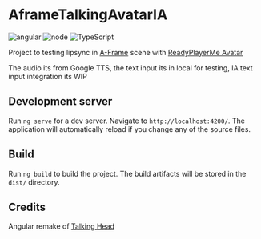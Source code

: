 # AframeTalkingAvatarIA

![angular](https://img.shields.io/badge/angular-^18.1.0-red.svg?style=flat-square&logo=angular)
![node](https://img.shields.io/badge/Node.js-^18.20.3-43853D?style=flat-square&logo=node.js&logoColor=white)
![TypeScript](https://img.shields.io/badge/TypeScript-007ACC?style=flat-square&logo=typescript&logoColor=white)

Project to testing lipsync in [A-Frame](https://aframe.io/) scene with [ReadyPlayerMe Avatar](https://readyplayer.me/it)

The audio its from Google TTS, the text input its in local for testing, IA text input integration its WIP

## Development server

Run `ng serve` for a dev server. Navigate to `http://localhost:4200/`. The application will automatically reload if you change any of the source files.

## Build

Run `ng build` to build the project. The build artifacts will be stored in the `dist/` directory.

## Credits

Angular remake of [Talking Head](https://github.com/met4citizen/TalkingHead)
